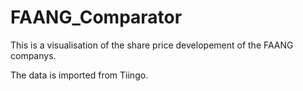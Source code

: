 # FAANG_Comparator
This is a visualisation of the share price developement of the FAANG companys.

The data is imported from Tiingo.
